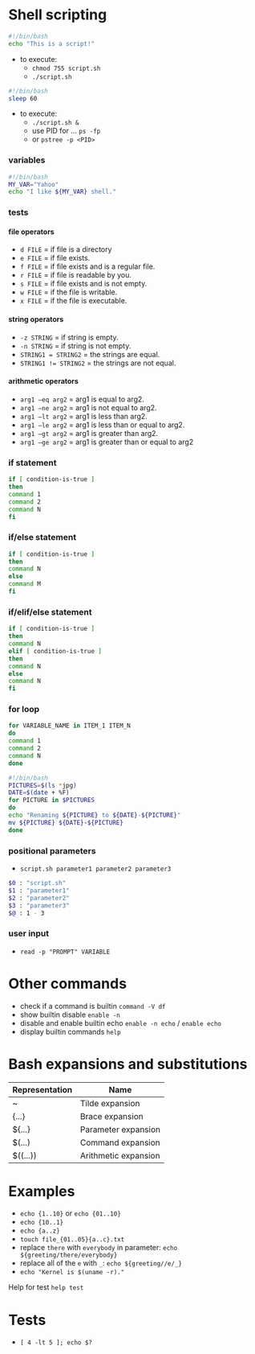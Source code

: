 # Shell scripting 

```bash
#!/bin/bash
echo "This is a script!"
```

* to execute:
  * `chmod 755 script.sh`
  * `./script.sh`


```bash
#!/bin/bash
sleep 60
```

* to execute:
    * `./script.sh &`
    * use PID for ... `ps -fp`
    * or `pstree -p <PID>`


### variables

```bash
#!/bin/bash
MY_VAR="Yahoo"
echo "I like ${MY_VAR} shell."
```
### tests

#### file operators

* `d FILE` = if file is a directory
* `e FILE` = if file exists.
* `f FILE` = if file exists and is a regular file.
* `r FILE` = if file is readable by you.
* `s FILE` = if file exists and is not empty.
* `w FILE` = if the file is writable.
* `x FILE` = if the file is executable.

#### string operators

* `-z STRING` = if string is empty.
* `-n STRING` = if string is not empty.
* `STRING1 = STRING2` = the strings are equal.
* `STRING1 != STRING2` = the strings are not equal.


#### arithmetic operators

* `arg1 –eq arg2` = arg1 is equal to arg2.
* `arg1 –ne arg2` = arg1 is not equal to arg2.
* `arg1 –lt arg2` = arg1 is less than arg2.
* `arg1 –le arg2` = arg1 is less than or equal to arg2.
* `arg1 –gt arg2` = arg1 is greater than arg2.
* `arg1 –ge arg2` = arg1 is greater than or equal to arg2

### if statement

```bash
if [ condition-is-true ]
then
command 1
command 2
command N
fi

```

### if/else statement
```bash
if [ condition-is-true ]
then
command N
else
command M
fi
```

### if/elif/else statement
```bash
if [ condition-is-true ]
then
command N
elif [ condition-is-true ]
then
command N
else
command N
fi
```

### for loop
```bash
for VARIABLE_NAME in ITEM_1 ITEM_N
do
command 1
command 2
command N
done
```

```bash
#!/bin/bash
PICTURES=$(ls *jpg)
DATE=$(date + %F)
for PICTURE in $PICTURES
do
echo "Renaming ${PICTURE} to ${DATE}-${PICTURE}"
mv ${PICTURE} ${DATE}-${PICTURE}
done
```

### positional parameters
* `script.sh parameter1 parameter2 parameter3`

```bash
$0 : "script.sh"
$1 : "parameter1"
$2 : "parameter2"
$3 : "parameter3"
$@ : 1 - 3
```
### user input 
* `read -p "PROMPT" VARIABLE`


# Other commands

- check if a command is builtin `command -V df`
- show builtin disable `enable -n`
- disable and enable builtin echo `enable -n echo` / `enable echo`
- display builtin commands `help`

# Bash expansions and substitutions


| Representation | Name |
| ---------| ----------- |
| ~        | Tilde expansion       |
| {...}    | Brace expansion       |
| ${...}   | Parameter expansion   |
| $(...)   | Command expansion     |
| $((...)) | Arithmetic expansion  |


# Examples


- `echo {1..10}` or `echo {01..10}`
- `echo {10..1}`
- `echo {a..z}`
- `touch file_{01..05}{a..c}.txt`
- replace `there` with `everybody` in parameter: `echo ${greeting/there/everybody}`
- replace all of the `e` with `_`: `echo ${greeting//e/_}`
- `echo "Kernel is $(uname -r)."`

Help for test `help test`

# Tests
- `[ 4 -lt 5 ]; echo $?`
